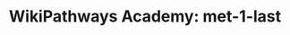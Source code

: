 ---
authors:
- Khanspers
- AlexanderPico
- Egonw
- Cydpkmz
- MaintBot
description: Do not modify or delete. This pathway is part of the collection of content
  used by [https://wikipathways.github.io/academy/ WikiPathways Academy].
last-edited: 2020-12-01
organisms:
- Homo sapiens
redirect_from:
- /index.php/Pathway:WP3907
- /instance/WP3907
revision: null
schema-jsonld:
- '@context': https://schema.org/
  '@id': https://wikipathways.github.io/pathways/WP3907.html
  '@type': Dataset
  creator:
    '@type': Organization
    name: WikiPathways
  description: Do not modify or delete. This pathway is part of the collection of
    content used by [https://wikipathways.github.io/academy/ WikiPathways Academy].
  keywords:
  - (S)-2,3-Epoxysqualene
  - 7-Dehydrocholesterol
  - Acetyl-CoA
  - CYP51A1
  - Dimethylallyl pyrophosphate
  - FDFT1
  - FDPS
  - Geranyl-PP
  - HMG-CoA
  - HMGCR
  - HMGCS1
  - IDI1
  - LSS
  - Lanosterin
  - Lathosterol
  - MSMO1
  - MVD
  - MVK
  - Mevalonic acid
  - Mevalonic acid 5-pyrophosphate
  - Mevalonic acid-5P
  - NSDHL
  - PMVK
  - SC5DL
  - SQLE
  - Squalene
  - farnesyl pyrophosphate
  - isopentenyl pyrophosphate
  license: CC0
  name: 'WikiPathways Academy: met-1-last'
seo: CreativeWork
title: 'WikiPathways Academy: met-1-last'
wpid: WP3907
---